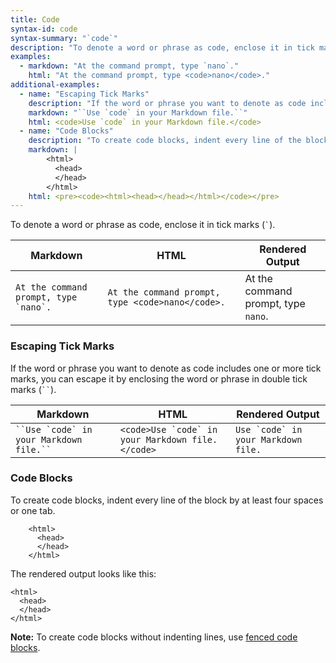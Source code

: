 ```yaml
---
title: Code
syntax-id: code
syntax-summary: "`code`"
description: "To denote a word or phrase as code, enclose it in tick marks (`` ` ``)."
examples:
  - markdown: "At the command prompt, type `nano`."
    html: "At the command prompt, type <code>nano</code>."
additional-examples:
  - name: "Escaping Tick Marks"
    description: "If the word or phrase you want to denote as code includes one or more tick marks, you can escape it by enclosing the word or phrase in double tick marks (<code>``</code>)."
    markdown: "``Use `code` in your Markdown file.``"
    html: <code>Use `code` in your Markdown file.</code>
  - name: "Code Blocks"
    description: "To create code blocks, indent every line of the block by at least four spaces or one tab."
    markdown: |
        <html>
          <head>
          </head>
        </html>
    html: <pre><code><html><head></head></html></code></pre>
---
```


To denote a word or phrase as code, enclose it in tick marks (`` ` ``).

<table class="table table-bordered">
  <thead class="thead-light">
    <tr>
      <th>Markdown</th>
      <th>HTML</th>
      <th>Rendered Output</th>
    </tr>
  </thead>
  <tbody>
    <tr>
      <td><code class="highlighter-rouge">At the command prompt, type `nano`.</code></td>
      <td><code class="highlighter-rouge">At the command prompt, type &lt;code&gt;nano&lt;/code&gt;. </code></td>
      <td>At the command prompt, type <code class="highlighter-rouge">nano</code>.</td>
    </tr>
  </tbody>
</table>

### Escaping Tick Marks

If the word or phrase you want to denote as code includes one or more tick marks, you can escape it by enclosing the word or phrase in double tick marks (<code>``</code>).

<table class="table table-bordered">
  <thead class="thead-light">
    <tr>
      <th>Markdown</th>
      <th>HTML</th>
      <th>Rendered Output</th>
    </tr>
  </thead>
  <tbody>
    <tr>
      <td><code>``Use `code` in your Markdown file.``</code></td>
      <td><code class="highlighter-rouge">&lt;code&gt;Use `code` in your Markdown file.&lt;/code&gt;</code></td>
      <td><code>Use `code` in your Markdown file.</code></td>
    </tr>
  </tbody>
</table>

### Code Blocks

To create code blocks, indent every line of the block by at least four spaces or one tab.

```text
    <html>
      <head>
      </head>
    </html>
```

The rendered output looks like this:

```text
<html>
  <head>
  </head>
</html>
```

<div class="alert alert-info">
  <i class="fas fa-info-circle"></i> <strong>Note:</strong> To create code blocks without indenting lines, use <a href="extended-syntax/#fenced-code-blocks">fenced code blocks</a>.
</div>
